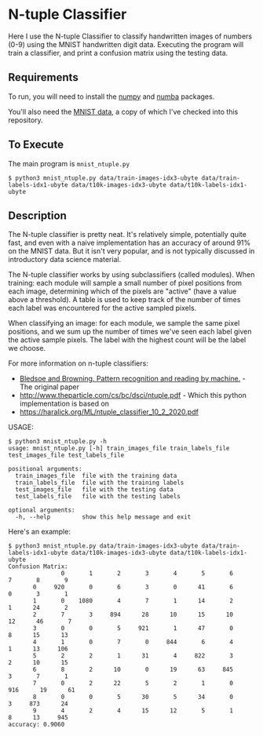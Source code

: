 # N-tuple Classifier

Here I use the N-tuple Classifier to classify handwritten images of numbers (0-9) using the MNIST handwritten digit data. Executing the program will train
a classifier, and print a confusion matrix using the testing data.

## Requirements

To run, you will need to install the [numpy](https://numpy.org/) and [numba](https://numba.pydata.org/) packages.

You'll also need the [MNIST data](http://yann.lecun.com/exdb/mnist/), a copy of which I've checked into this repository.

## To Execute

The main program is  `mnist_ntuple.py`

```
$ python3 mnist_ntuple.py data/train-images-idx3-ubyte data/train-labels-idx1-ubyte data/t10k-images-idx3-ubyte data/t10k-labels-idx1-ubyte 
```

## Description

The N-tuple classifier is pretty neat. It's relatively simple, potentially quite fast, and even with a naive implementation has an accuracy of around 91% 
on the MNIST data. But it isn't very popular, and is not typically discussed in introductory data science material.

The N-tuple classifier works by using subclassifiers (called modules). 
When training: 
each module will sample a small number of pixel positions from each image, determining which of the pixels are "active" (have a value above a threshold).
A table is used to keep track of the number of times each label was encountered for the active sampled pixels.

When classifying an image:
for each module, we sample the same pixel positions, 
and we sum up the number of times we've seen each label given the active sample pixels. 
The label with the highest count will be the label we choose.

For more information on n-tuple classifiers:
* [Bledsoe and Browning.  Pattern recognition and reading by machine.](https://dl.acm.org/doi/10.1145/1460299.1460326) - The original paper
* http://www.theparticle.com/cs/bc/dsci/ntuple.pdf - Which this python implementation is based on
* https://haralick.org/ML/ntuple_classifier_10_2_2020.pdf

USAGE:
```
$ python3 mnist_ntuple.py -h
usage: mnist_ntuple.py [-h] train_images_file train_labels_file test_images_file test_labels_file

positional arguments:
  train_images_file  file with the training data
  train_labels_file  file with the training labels
  test_images_file   file with the testing data
  test_labels_file   file with the testing labels

optional arguments:
  -h, --help         show this help message and exit
```

Here's an example:
```
$ python3 mnist_ntuple.py data/train-images-idx3-ubyte data/train-labels-idx1-ubyte data/t10k-images-idx3-ubyte data/t10k-labels-idx1-ubyte 
Confusion Matrix:
               0       1       2       3       4       5       6       7       8       9
       0     920       0       6       3       0      41       6       0       3       1
       1       0    1080       4       7       1      14       2       1      24       2
       2       7       3     894      28      10      15      10      12      46       7
       3       0       0       5     921       1      47       0       8      15      13
       4       1       0       7       0     844       6       4       1      13     106
       5       2       2       1      31       4     822       3       2      10      15
       6       8       2      10       0      19      63     845       3       7       1
       7       0       2      22       5       2       1       0     916      19      61
       8       0       0       5      30       5      34       0       3     873      24
       9       4       2       4      15      12       5       1       8      13     945
accuracy: 0.9060
```
